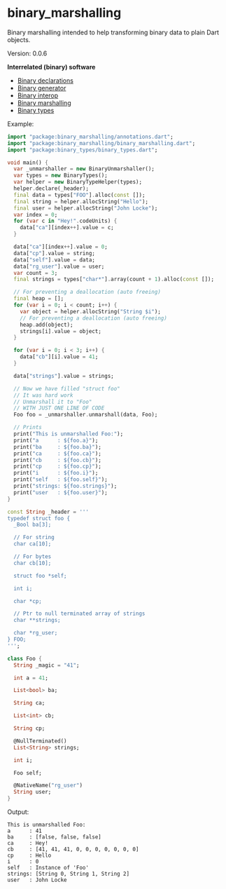 binary_marshalling
=====

Binary marshalling intended to help transforming binary data to plain Dart objects.

Version: 0.0.6

**Interrelated (binary) software**

- [Binary declarations](https://pub.dartlang.org/packages/binary_declarations)
- [Binary generator](https://pub.dartlang.org/packages/binary_generator)
- [Binary interop](https://pub.dartlang.org/packages/binary_interop)
- [Binary marshalling](https://pub.dartlang.org/packages/binary_marshalling)
- [Binary types](https://pub.dartlang.org/packages/binary_types)

Example:

```dart
import "package:binary_marshalling/annotations.dart";
import "package:binary_marshalling/binary_marshalling.dart";
import "package:binary_types/binary_types.dart";

void main() {
  var _unmarshaller = new BinaryUnmarshaller();
  var types = new BinaryTypes();
  var helper = new BinaryTypeHelper(types);
  helper.declare(_header);
  final data = types["FOO"].alloc(const []);
  final string = helper.allocString("Hello");
  final user = helper.allocString("John Locke");
  var index = 0;
  for (var c in "Hey!".codeUnits) {
    data["ca"][index++].value = c;
  }

  data["ca"][index++].value = 0;
  data["cp"].value = string;
  data["self"].value = data;
  data["rg_user"].value = user;
  var count = 3;
  final strings = types["char*"].array(count + 1).alloc(const []);

  // For preventing a deallocation (auto freeing)
  final heap = [];
  for (var i = 0; i < count; i++) {
    var object = helper.allocString("String $i");
    // For preventing a deallocation (auto freeing)
    heap.add(object);
    strings[i].value = object;
  }

  for (var i = 0; i < 3; i++) {
    data["cb"][i].value = 41;
  }

  data["strings"].value = strings;

  // Now we have filled "struct foo"
  // It was hard work
  // Unmarshall it to "Foo"
  // WITH JUST ONE LINE OF CODE
  Foo foo = _unmarshaller.unmarshall(data, Foo);

  // Prints
  print("This is unmarshalled Foo:");
  print("a      : ${foo.a}");
  print("ba     : ${foo.ba}");
  print("ca     : ${foo.ca}");
  print("cb     : ${foo.cb}");
  print("cp     : ${foo.cp}");
  print("i      : ${foo.i}");
  print("self   : ${foo.self}");
  print("strings: ${foo.strings}");
  print("user   : ${foo.user}");
}

const String _header = '''
typedef struct foo {
  _Bool ba[3];

  // For string
  char ca[10];

  // For bytes
  char cb[10];

  struct foo *self;

  int i;

  char *cp;

  // Ptr to null terminated array of strings
  char **strings;

  char *rg_user;  
} FOO;
''';

class Foo {
  String _magic = "41";

  int a = 41;

  List<bool> ba;

  String ca;

  List<int> cb;

  String cp;

  @NullTerminated()
  List<String> strings;

  int i;

  Foo self;

  @NativeName("rg_user")
  String user;
}

```

Output:

```
This is unmarshalled Foo:
a      : 41
ba     : [false, false, false]
ca     : Hey!
cb     : [41, 41, 41, 0, 0, 0, 0, 0, 0, 0]
cp     : Hello
i      : 0
self   : Instance of 'Foo'
strings: [String 0, String 1, String 2]
user   : John Locke
```